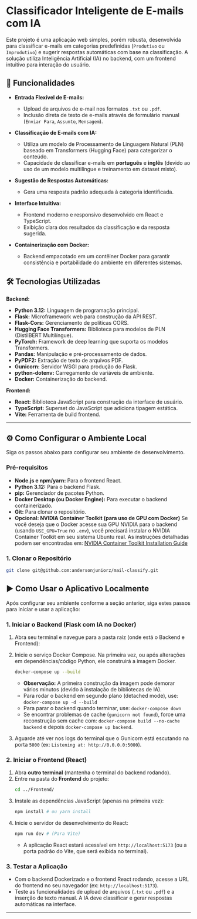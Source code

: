 # Classificador Inteligente de E-mails com IA


Este projeto é uma aplicação web simples, porém robusta, desenvolvida para classificar e-mails em categorias predefinidas (`Produtivo` ou `Improdutivo`) e sugerir respostas automáticas com base na classificação. A solução utiliza Inteligência Artificial (IA) no backend, com um frontend intuitivo para interação do usuário.

## 🚀 Funcionalidades

* **Entrada Flexível de E-mails:**
    * Upload de arquivos de e-mail nos formatos `.txt` ou `.pdf`.
    * Inclusão direta de texto de e-mails através de formulário manual (`Enviar Para`, `Assunto`, `Mensagem`).

* **Classificação de E-mails com IA:**
    * Utiliza um modelo de Processamento de Linguagem Natural (PLN) baseado em Transformers (Hugging Face) para categorizar o conteúdo.
    * Capacidade de classificar e-mails em **português** e **inglês** (devido ao uso de um modelo multilíngue e treinamento em dataset misto).
* **Sugestão de Respostas Automáticas:**
    * Gera uma resposta padrão adequada à categoria identificada.
* **Interface Intuitiva:**
    * Frontend moderno e responsivo desenvolvido em React e TypeScript.
    * Exibição clara dos resultados da classificação e da resposta sugerida.
* **Containerização com Docker:**
    * Backend empacotado em um contêiner Docker para garantir consistência e portabilidade do ambiente em diferentes sistemas.

## 🛠️ Tecnologias Utilizadas

**Backend:**
* **Python 3.12:** Linguagem de programação principal.
* **Flask:** Microframework web para construção da API REST.
* **Flask-Cors:** Gerenciamento de políticas CORS.
* **Hugging Face Transformers:** Biblioteca para modelos de PLN (DistilBERT Multilíngue).
* **PyTorch:** Framework de deep learning que suporta os modelos Transformers.
* **Pandas:** Manipulação e pré-processamento de dados.
* **PyPDF2:** Extração de texto de arquivos PDF.
* **Gunicorn:** Servidor WSGI para produção do Flask.
* **python-dotenv:** Carregamento de variáveis de ambiente.
* **Docker:** Containerização do backend.

**Frontend:**
* **React:** Biblioteca JavaScript para construção da interface de usuário.
* **TypeScript:** Superset do JavaScript que adiciona tipagem estática.
* **Vite:** Ferramenta de build frontend.

---

## ⚙️ Como Configurar o Ambiente Local

Siga os passos abaixo para configurar seu ambiente de desenvolvimento.

### Pré-requisitos

* **Node.js e npm/yarn:** Para o frontend React.
* **Python 3.12:** Para o backend Flask.
* **pip:** Gerenciador de pacotes Python.
* **Docker Desktop (ou Docker Engine):** Para executar o backend containerizado.
* **Git:** Para clonar o repositório.
* **Opcional: NVIDIA Container Toolkit (para uso de GPU com Docker)**
    Se você deseja que o Docker acesse sua GPU NVIDIA para o backend (usando `USE_GPU=True` no `.env`), você precisará instalar o NVIDIA Container Toolkit em seu sistema Ubuntu real. As instruções detalhadas podem ser encontradas em: [NVIDIA Container Toolkit Installation Guide](https://docs.nvidia.com/datacenter/cloud-native/container-toolkit/latest/install-guide.html)

### 1. Clonar o Repositório

```bash
git clone git@github.com:andersonjuniorz/mail-classify.git
```

## ▶️ Como Usar o Aplicativo Localmente

Após configurar seu ambiente conforme a seção anterior, siga estes passos para iniciar e usar a aplicação:

### 1. Iniciar o Backend (Flask com IA no Docker)

1.  Abra seu terminal e navegue para a pasta raíz (onde está o Backend e Frontend):

2.  Inicie o serviço Docker Compose. Na primeira vez, ou após alterações em dependências/código Python, ele construirá a imagem Docker.
    ```bash
    docker-compose up --build 
    ```
    * **Observação:** A primeira construção da imagem pode demorar vários minutos (devido à instalação de bibliotecas de IA).
    * Para rodar o backend em segundo plano (detached mode), use: `docker-compose up -d --build`
    * Para parar o backend quando terminar, use: `docker-compose down`
    * Se encontrar problemas de cache (`gunicorn not found`), force uma reconstrução sem cache com: `docker-compose build --no-cache backend` e depois `docker-compose up backend`.

3.  Aguarde até ver nos logs do terminal que o Gunicorn está escutando na porta `5000` (ex: `Listening at: http://0.0.0.0:5000`).

### 2. Iniciar o Frontend (React)

1.  Abra **outro terminal** (mantenha o terminal do backend rodando).
2.  Entre na pasta do **Frontend** do projeto:
    ```bash
    cd ../Frontend/                
    ```
3.  Instale as dependências JavaScript (apenas na primeira vez):
    ```bash
    npm install # ou yarn install
    ```
4.  Inicie o servidor de desenvolvimento do React:
    ```bash
    npm run dev # (Para Vite)
    ```
    * A aplicação React estará acessível em `http://localhost:5173` (ou a porta padrão do Vite, que será exibida no terminal).

### 3. Testar a Aplicação

* Com o backend Dockerizado e o frontend React rodando, acesse a URL do frontend no seu navegador (ex: `http://localhost:5173`).
* Teste as funcionalidades de upload de arquivos (`.txt` ou `.pdf`) e a inserção de texto manual. A IA deve classificar e gerar respostas automáticas na interface.

---
